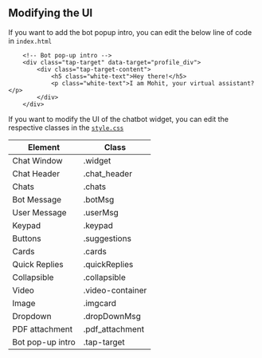 ## Modifying the UI 

If you want to add the bot popup intro, you can edit the below line of code in `index.html`

```W
    <!-- Bot pop-up intro -->
    <div class="tap-target" data-target="profile_div">
        <div class="tap-target-content">
            <h5 class="white-text">Hey there!</h5>
            <p class="white-text">I am Mohit, your virtual assistant?</p>
        </div>
    </div>
```

If you want to modify the UI of the chatbot widget, you can edit the respective classes in the [`style.css`](../static/css/style.css)


| Element      | Class        |
|--------------|--------------|
| Chat Window  | .widget      |
| Chat Header  | .chat_header |
| Chats        | .chats       |
| Bot Message  | .botMsg      |
| User Message | .userMsg     |
| Keypad       | .keypad      | 
| Buttons      | .suggestions | 
| Cards        | .cards       |
| Quick Replies| .quickReplies|
| Collapsible  | .collapsible |
| Video        | .video-container |
| Image        | .imgcard     |
| Dropdown     | .dropDownMsg |
| PDF attachment     | .pdf_attachment  |
| Bot pop-up intro | .tap-target |

